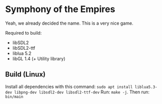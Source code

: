 # Symphony of the Empires
Yeah, we already decided the name. This is a very nice game.

Required to build:

* libSDL2
* libSDL2-ttf
* liblua 5.2
* libGL 1.4 (+ Utility library)

## Build (Linux)
Install all dependencies with this command: ```sudo apt install liblua5.3-dev libpng-dev libsdl2-dev libsdl2-ttf-dev```
Run: ```make -j```.
Then run: ```bin/main```
